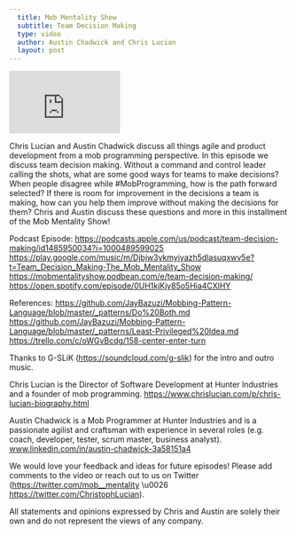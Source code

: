 ```yaml
---
  title: Mob Mentality Show
  subtitle: Team Decision Making
  type: video
  author: Austin Chadwick and Chris Lucian
  layout: post
---
```


<iframe width="200" height="113" src="https://www.youtube.com/embed/C-iHT0xMnW0?feature=oembed" frameborder="0" allow="accelerometer; autoplay; clipboard-write; encrypted-media; gyroscope; picture-in-picture; web-share" allowfullscreen title="Team Decision Making"></iframe>

Chris Lucian and Austin Chadwick discuss all things agile and product development from a mob programming perspective. In this episode we discuss team decision making. Without a command and control leader calling the shots, what are some good ways for teams to make decisions? When people disagree while #MobProgramming, how is the path forward selected? If there is room for improvement in the decisions a team is making, how can you help them improve without making the decisions for them? Chris and Austin discuss these questions and more in this installment of the Mob Mentality Show!

Podcast Episode: 
https://podcasts.apple.com/us/podcast/team-decision-making/id1485950034?i=1000489599025
https://play.google.com/music/m/Djbjw3ykmyiyazh5dlasuqxwv5e?t=Team_Decision_Making-The_Mob_Mentality_Show
https://mobmentalityshow.podbean.com/e/team-decision-making/
https://open.spotify.com/episode/0UH1kjKjy85o5Hia4CXlHY

References:
https://github.com/JayBazuzi/Mobbing-Pattern-Language/blob/master/_patterns/Do%20Both.md
https://github.com/JayBazuzi/Mobbing-Pattern-Language/blob/master/_patterns/Least-Privileged%20Idea.md
https://trello.com/c/oWGvBcdg/158-center-enter-turn

Thanks to G-SLiK (https://soundcloud.com/g-slik) for the intro and outro music.
 
Chris Lucian is the Director of Software Development at Hunter Industries and a founder of mob programming. https://www.chrislucian.com/p/chris-lucian-biography.html 

Austin Chadwick is a Mob Programmer at Hunter Industries and is a passionate agilist and craftsman with experience in several roles (e.g. coach, developer, tester, scrum master, business analyst). www.linkedin.com/in/austin-chadwick-3a58151a4 
 
We would love your feedback and ideas for future episodes! Please add comments to the video or reach out to us on Twitter (https://twitter.com/mob__mentality \u0026 https://twitter.com/ChristophLucian).
 
All statements and opinions expressed by Chris and Austin are solely their own and do not represent the views of any company.

